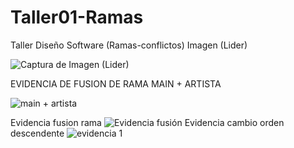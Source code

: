 # Taller01-Ramas
Taller Diseño Software (Ramas-conflictos)
Imagen (Lider)

![Captura de Imagen (Lider)](https://github.com/Alex-Benites/Taller01-Ramas/assets/136673432/8bb1120f-337f-4662-ad36-ae39210138ed)

EVIDENCIA DE FUSION DE RAMA MAIN + ARTISTA

![main + artista](https://github.com/Alex-Benites/Taller01-Ramas/assets/136658235/5a6a15bf-d262-4fa2-a1c1-427ad41aed33)

Evidencia fusion rama ![Evidencia fusión](https://github.com/Alex-Benites/Taller01-Ramas/assets/132379170/f7e9edac-0e34-4578-92d6-7c498a60b96c)
Evidencia cambio orden descendente ![evidencia 1](https://github.com/Alex-Benites/Taller01-Ramas/assets/132379170/3c1e6022-8830-4a58-b140-f8a5ebddbe06)
